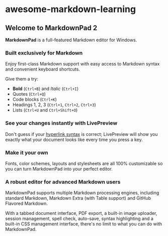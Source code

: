 # awesome-markdown-learning

## Welcome to MarkdownPad 2 ##

**MarkdownPad** is a full-featured Markdown editor for Windows.

### Built exclusively for Markdown ###

Enjoy first-class Markdown support with easy access to  Markdown syntax and convenient keyboard shortcuts.

Give them a try:

- **Bold** (`Ctrl+B`) and *Italic* (`Ctrl+I`)
- Quotes (`Ctrl+Q`)
- Code blocks (`Ctrl+K`)
- Headings 1, 2, 3 (`Ctrl+1`, `Ctrl+2`, `Ctrl+3`)
- Lists (`Ctrl+U` and `Ctrl+Shift+O`)

### See your changes instantly with LivePreview ###

Don't guess if your [hyperlink syntax](http://markdownpad.com) is correct; LivePreview will show you exactly what your document looks like every time you press a key.

### Make it your own ###

Fonts, color schemes, layouts and stylesheets are all 100% customizable so you can turn MarkdownPad into your perfect editor.

### A robust editor for advanced Markdown users ###

MarkdownPad supports multiple Markdown processing engines, including standard Markdown, Markdown Extra (with Table support) and GitHub Flavored Markdown.

With a tabbed document interface, PDF export, a built-in image uploader, session management, spell check, auto-save, syntax highlighting and a built-in CSS management interface, there's no limit to what you can do with MarkdownPad.
